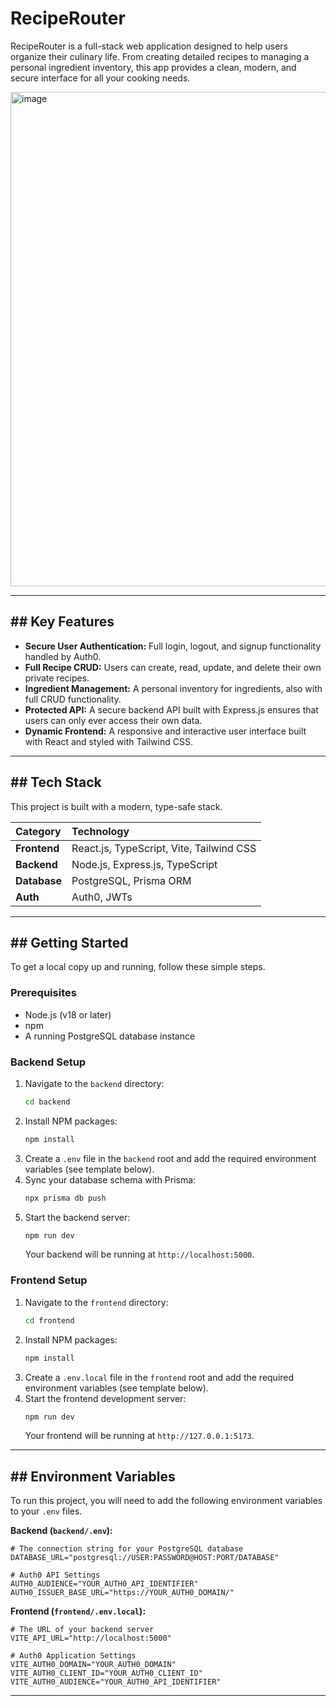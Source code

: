 # RecipeRouter 

RecipeRouter is a full-stack web application designed to help users organize their culinary life. From creating detailed recipes to managing a personal ingredient inventory, this app provides a clean, modern, and secure interface for all your cooking needs.

<img width="1220" height="791" alt="image" src="https://github.com/user-attachments/assets/da6d6636-8309-4f4b-9988-38d506e95aa5" />




---

## ## Key Features

* **Secure User Authentication:** Full login, logout, and signup functionality handled by Auth0.
* **Full Recipe CRUD:** Users can create, read, update, and delete their own private recipes.
* **Ingredient Management:** A personal inventory for ingredients, also with full CRUD functionality.
* **Protected API:** A secure backend API built with Express.js ensures that users can only ever access their own data.
* **Dynamic Frontend:** A responsive and interactive user interface built with React and styled with Tailwind CSS.

---

## ## Tech Stack

This project is built with a modern, type-safe stack.

| Category   | Technology                                     |
| :--------- | :--------------------------------------------- |
| **Frontend** | React.js, TypeScript, Vite, Tailwind CSS       |
| **Backend** | Node.js, Express.js, TypeScript              |
| **Database** | PostgreSQL, Prisma ORM                         |
| **Auth** | Auth0, JWTs                                    |

---

## ## Getting Started

To get a local copy up and running, follow these simple steps.

### Prerequisites

* Node.js (v18 or later)
* npm
* A running PostgreSQL database instance

### Backend Setup

1.  Navigate to the `backend` directory:
    ```sh
    cd backend
    ```
2.  Install NPM packages:
    ```sh
    npm install
    ```
3.  Create a `.env` file in the `backend` root and add the required environment variables (see template below).
4.  Sync your database schema with Prisma:
    ```sh
    npx prisma db push
    ```
5.  Start the backend server:
    ```sh
    npm run dev
    ```
    Your backend will be running at `http://localhost:5000`.

### Frontend Setup

1.  Navigate to the `frontend` directory:
    ```sh
    cd frontend
    ```
2.  Install NPM packages:
    ```sh
    npm install
    ```
3.  Create a `.env.local` file in the `frontend` root and add the required environment variables (see template below).
4.  Start the frontend development server:
    ```sh
    npm run dev
    ```
    Your frontend will be running at `http://127.0.0.1:5173`.

---

## ## Environment Variables

To run this project, you will need to add the following environment variables to your `.env` files.

**Backend (`backend/.env`):**
```
# The connection string for your PostgreSQL database
DATABASE_URL="postgresql://USER:PASSWORD@HOST:PORT/DATABASE"

# Auth0 API Settings
AUTH0_AUDIENCE="YOUR_AUTH0_API_IDENTIFIER"
AUTH0_ISSUER_BASE_URL="https://YOUR_AUTH0_DOMAIN/"
```

**Frontend (`frontend/.env.local`):**
```
# The URL of your backend server
VITE_API_URL="http://localhost:5000"

# Auth0 Application Settings
VITE_AUTH0_DOMAIN="YOUR_AUTH0_DOMAIN"
VITE_AUTH0_CLIENT_ID="YOUR_AUTH0_CLIENT_ID"
VITE_AUTH0_AUDIENCE="YOUR_AUTH0_API_IDENTIFIER"
```

---
